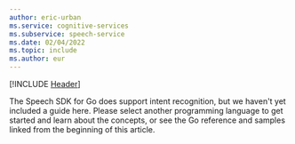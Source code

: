 ```yaml
---
author: eric-urban
ms.service: cognitive-services
ms.subservice: speech-service
ms.date: 02/04/2022
ms.topic: include
ms.author: eur
---
```


[!INCLUDE [Header](../common/go.md)]

The Speech SDK for Go does support intent recognition, but we haven't yet included a guide here. Please select another programming language to get started and learn about the concepts, or see the Go reference and samples linked from the beginning of this article. 
